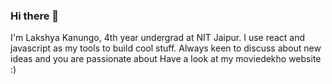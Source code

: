 ### Hi there 👋
I'm Lakshya Kanungo, 4th year undergrad at NIT Jaipur.
I use react and javascript as my tools to build cool stuff.
Always keen to discuss about new ideas and you are passionate about
Have a look at my moviedekho website :)

<!--
**Lakshyakanungo/Lakshyakanungo** is a ✨ _special_ ✨ repository because its `README.md` (this file) appears on your GitHub profile.

Here are some ideas to get you started:

- 🔭 I’m currently working on ...
- 🌱 I’m currently learning ...
- 👯 I’m looking to collaborate on ...
- 🤔 I’m looking for help with ...
- 💬 Ask me about ...
- 📫 How to reach me: ...
- 😄 Pronouns: ...
- ⚡ Fun fact: ...
-->
